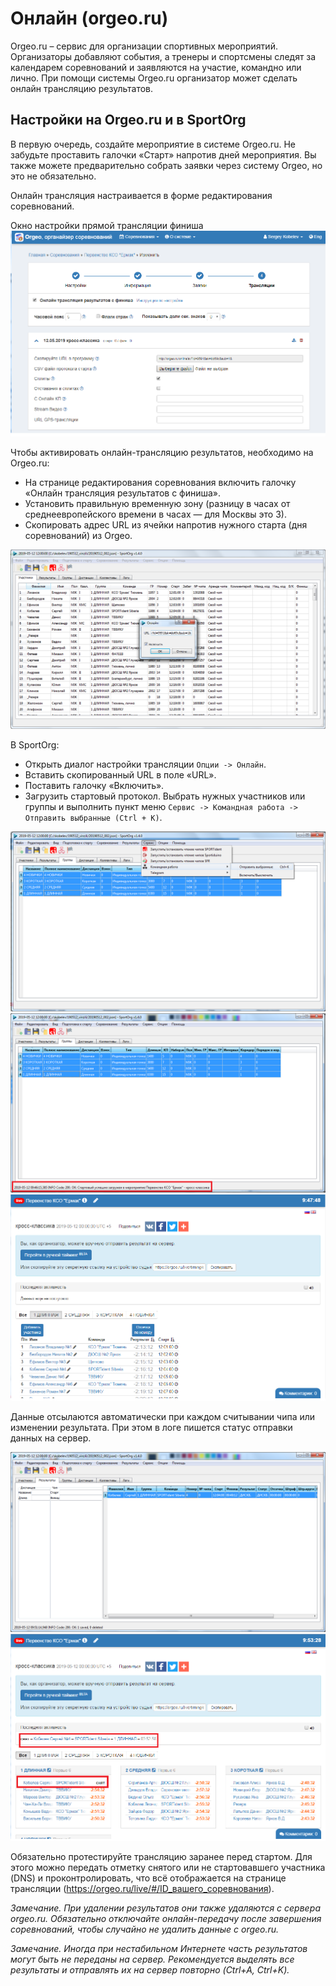 # Онлайн (orgeo.ru)

Orgeo.ru – сервис для организации спортивных мероприятий.
Организаторы добавляют события, а тренеры и спортсмены следят за календарем соревнований и заявляются на участие, командно или лично. 
При помощи системы Orgeo.ru организатор может сделать онлайн трансляцию результатов.

## Настройки на Orgeo.ru и в SportOrg

В первую очередь, создайте мероприятие в системе Orgeo.ru.
Не забудьте проставить галочки «Старт» напротив дней мероприятия.
Вы также можете предварительно собрать заявки через систему Orgeo, но это не обязательно.

Онлайн трансляция настраивается в форме редактирования соревнований.

Окно настройки прямой трансляции финиша
![Screenshot](../img/online_orgeo_settings.png)

Чтобы активировать онлайн-трансляцию результатов, необходимо на Orgeo.ru:
* На странице редактирования соревнования включить галочку «Онлайн трансляция результатов с финиша».
* Установить правильную временную зону (разницу в часах от среднеевропейского времени в часах — для Москвы это 3).
* Скопировать адрес URL из ячейки напротив нужного старта (дня соревнований) из Orgeo.

![Screenshot](../img/dialog_online.png)

В SportOrg:
* Открыть диалог настройки трансляции `Опции -> Онлайн`.
* Вставить скопированный URL в поле «URL».
* Поставить галочку «Включить».
* Загрузить стартовый протокол. Выбрать нужных участников или группы и выполнить пункт меню `Сервис -> Командная работа -> Отправить выбранные (Ctrl + K)`.

![Screenshot](../img/online_send_start_list.png)
![Screenshot](../img/online_send_start_list_log.png)
![Screenshot](../img/online_orgeo_start_list.png)

Данные отсылаются автоматически при каждом считывании чипа или изменении результата.
При этом в логе пишется статус отправки данных на сервер.

![Screenshot](../img/online_test_send.png)
![Screenshot](../img/online_orgeo_test_send.png)

Обязательно протестируйте трансляцию заранее перед стартом.
Для этого можно передать отметку снятого или не стартовавшего участника (DNS) и проконтролировать,
что всё отображается на странице трансляции (https://orgeo.ru/live/#/ID_вашего_соревнования).

*Замечание.
При удалении результатов они также удаляются с сервера orgeo.ru.
Обязательно отключайте онлайн-передачу после завершения соревнований,
чтобы случайно не удалить данные с orgeo.ru.*

*Замечание.
Иногда при нестабильном Интернете часть результатов могут быть не переданы на сервер.
Рекомендуется выделять все результаты и отправлять их на сервер повторно (Ctrl+A, Ctrl+K).*

